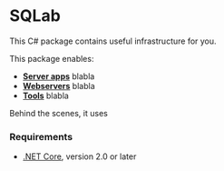 # SQLab

This C# package contains useful infrastructure for you.

This package enables:

 * [**Server apps**](#server-apps) blabla
 * [**Webservers**](#webservers) blabla
 * [**Tools**](#tools) blabla

Behind the scenes, it uses

### Requirements

* [.NET Core](https://dot.net), version 2.0 or later